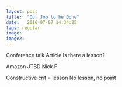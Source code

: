 ```yaml
---
layout: post
title:  "Our Job to be Done"
date:   2016-07-07 14:34:25
tags: regular
image:
image2:
---
```

Conference talk
Article
Is there a lesson?

Amazon
JTBD
Nick F

Constructive crit = lesson
No lesson, no point
